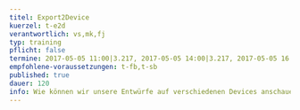 ```yaml
---
titel: Export2Device
kuerzel: t-e2d
verantwortlich: vs,mk,fj
typ: training
pflicht: false
termine: 2017-05-05 11:00|3.217, 2017-05-05 14:00|3.217, 2017-05-05 16:00|3.217, 2017-05-12 11:00|3.217
empfohlene-voraussetzungen: t-fb,t-sb
published: true
dauer: 120
info: Wie können wir unsere Entwürfe auf verschiedenen Devices anschauen und überprüfen?
---
```


